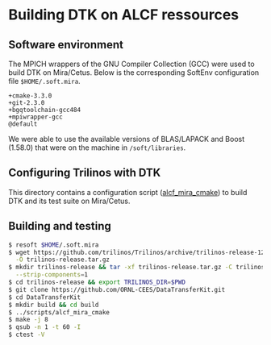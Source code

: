 # Building DTK on ALCF ressources

## Software environment
The MPICH wrappers of the GNU Compiler Collection (GCC) were used to build DTK on Mira/Cetus.
Below is the corresponding SoftEnv configuration file `$HOME/.soft.mira`.
```
+cmake-3.3.0
+git-2.3.0
+bgqtoolchain-gcc484
+mpiwrapper-gcc
@default
```
We were able to use the available versions of BLAS/LAPACK and Boost (1.58.0) that were on the machine in `/soft/libraries`.

## Configuring Trilinos with DTK
This directory contains a configuration script ([alcf_mira_cmake](alcf_mira_cmake)) to build DTK and its test suite on Mira/Cetus.

## Building and testing
```bash
$ resoft $HOME/.soft.mira
$ wget https://github.com/trilinos/Trilinos/archive/trilinos-release-12-8-1.tar.gz \
  -O trilinos-release.tar.gz
$ mkdir trilinos-release && tar -xf trilinos-release.tar.gz -C trilinos-release \
  --strip-components=1
$ cd trilinos-release && export TRILINOS_DIR=$PWD
$ git clone https://github.com/ORNL-CEES/DataTransferKit.git
$ cd DataTransferKit
$ mkdir build && cd build
$ ../scripts/alcf_mira_cmake
$ make -j 8
$ qsub -n 1 -t 60 -I
$ ctest -V
```
